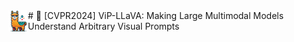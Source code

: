 <div align="center">
  <img src="images/MG.png" alt="Your Image" width="30px" style="float: left; margin-right: 1px;"/>

</div>
#  🎯 [CVPR2024] ViP-LLaVA: Making Large Multimodal Models Understand Arbitrary Visual Prompts